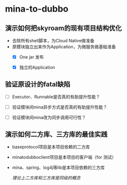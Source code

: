 # mina-to-dubbo

## 演示如何把skyroam的现有项目结构优化

- 去除所有shell脚本，为Cloud Native做准备
- 原模块独立出来作为Application，为微服务做基础准备
  - [x] One jar 发布
  - [x] 独立的Application


## 验证原设计的fatal缺陷

- [ ] Executor、Runnable是否真的有助提升性能？
- [ ] 验证模块间mina异步方式是否真的有助提升性能？
- [ ] 验证模块间mina改为同步调用可行性？


## 演示如何二方库、三方库的最佳实践

- baseprotocol项目是本项目依赖的二方库

- minatodubboclient项目是本项目的客户端（for 测试）

- mina、spring、log4j等lib是本项目依赖的三方库

  *理论上二方库和三方库是同级的概念*
  
